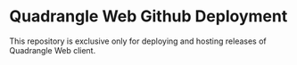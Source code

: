 # Quadrangle Web Github Deployment

 This repository is exclusive only for deploying and hosting releases of Quadrangle Web client.

<!-- Security scan triggered at 2025-09-02 01:49:12 -->